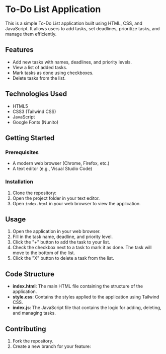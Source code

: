 # To-Do List Application

This is a simple To-Do List application built using HTML, CSS, and JavaScript. It allows users to add tasks, set deadlines, prioritize tasks, and manage them efficiently.

## Features
- Add new tasks with names, deadlines, and priority levels.
- View a list of added tasks.
- Mark tasks as done using checkboxes.
- Delete tasks from the list.

## Technologies Used
- HTML5
- CSS3 (Tailwind CSS)
- JavaScript
- Google Fonts (Nunito)

## Getting Started

### Prerequisites
- A modern web browser (Chrome, Firefox, etc.)
- A text editor (e.g., Visual Studio Code)

### Installation
1. Clone the repository:
2. Open the project folder in your text editor.
3. Open `index.html` in your web browser to view the application.

## Usage
1. Open the application in your web browser.
2. Fill in the task name, deadline, and priority level.
3. Click the "+" button to add the task to your list.
4. Check the checkbox next to a task to mark it as done. The task will move to the bottom of the list.
5. Click the "X" button to delete a task from the list.

## Code Structure
- **index.html**: The main HTML file containing the structure of the application.
- **style.css**: Contains the styles applied to the application using Tailwind CSS.
- **index.js**: The JavaScript file that contains the logic for adding, deleting, and managing tasks.

## Contributing
1. Fork the repository.
2. Create a new branch for your feature:

